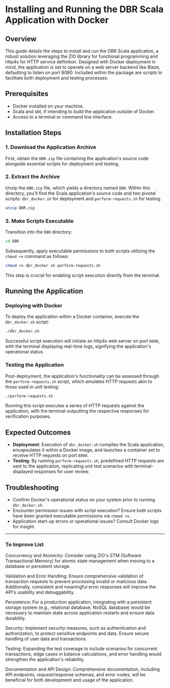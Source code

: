 # Installing and Running the DBR Scala Application with Docker

## Overview

This guide details the steps to install and run the DBR Scala application, a robust solution leveraging the ZIO library for functional programming and http4s for HTTP service definition. Designed with Docker deployment in mind, the application is set to operate on a web server backend like Blaze, defaulting to listen on port 8080. Included within the package are scripts to facilitate both deployment and testing processes.

## Prerequisites

- Docker installed on your machine.
- Scala and sbt, if intending to build the application outside of Docker.
- Access to a terminal or command line interface.

## Installation Steps

### 1. Download the Application Archive

First, obtain the `DBR.zip` file containing the application's source code alongside essential scripts for deployment and testing.

### 2. Extract the Archive

Unzip the `DBR.zip` file, which yields a directory named `DBR`. Within this directory, you'll find the Scala application's source code and two pivotal scripts: `dbr_docker.sh` for deployment and `perform-requests.sh` for testing.

```bash
unzip DBR.zip
```

### 3. Make Scripts Executable

Transition into the `DBR` directory:

```bash
cd DBR
```

Subsequently, apply executable permissions to both scripts utilizing the `chmod +x` command as follows:

```bash
chmod +x dbr_docker.sh perform-requests.sh
```

This step is crucial for enabling script execution directly from the terminal.

## Running the Application

### Deploying with Docker

To deploy the application within a Docker container, execute the `dbr_docker.sh` script:

```bash
./dbr_docker.sh
```

Successful script execution will initiate an http4s web server on port `8080`, with the terminal displaying real-time logs, signifying the application's operational status.

### Testing the Application

Post-deployment, the application's functionality can be assessed through the `perform-requests.sh` script, which emulates HTTP requests akin to those used in unit testing:

```bash
./perform-requests.sh
```

Running this script executes a series of HTTP requests against the application, with the terminal outputting the respective responses for verification purposes.

## Expected Outcomes

- **Deployment**: Execution of `dbr_docker.sh` compiles the Scala application, encapsulates it within a Docker image, and launches a container set to receive HTTP requests on port `8080`.
- **Testing**: By running `perform-requests.sh`, predefined HTTP requests are sent to the application, replicating unit test scenarios with terminal-displayed responses for user review.

## Troubleshooting

- Confirm Docker's operational status on your system prior to running `dbr_docker.sh`.
- Encounter permission issues with script execution? Ensure both scripts have been granted executable permissions via `chmod +x`.
- Application start-up errors or operational issues? Consult Docker logs for insight.

---

### To Improve List
Concurrency and Atomicity:
Consider using ZIO's STM (Software Transactional Memory) for atomic state management when moving to a database or
persistent storage.

Validation and Error Handling: Ensure comprehensive validation of transaction requests to prevent processing invalid or
malicious data. Additionally, consistent and meaningful error responses will improve the API's usability and debuggability.

Persistence: For a production application,
integrating with a persistent storage system (e.g., relational database, NoSQL database)
would be necessary to maintain state across application restarts and ensure data durability.

Security: Implement security measures, such as authentication and authorization, to protect sensitive endpoints and data.
Ensure secure handling of user data and transactions.

Testing: Expanding the test coverage to include scenarios for concurrent transactions, edge cases in balance calculations,
and error handling would strengthen the application's reliability.

Documentation and API Design: Comprehensive documentation, including API endpoints, request/response schemas,
and error codes, will be beneficial for both development and usage of the application.

